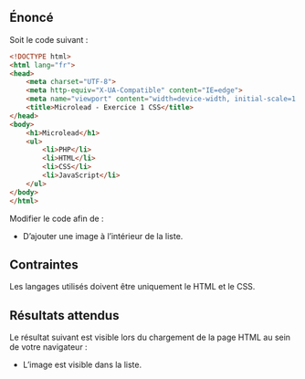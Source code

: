 ## Énoncé

Soit le code suivant : 

```html
<!DOCTYPE html>
<html lang="fr">
<head>
    <meta charset="UTF-8">
    <meta http-equiv="X-UA-Compatible" content="IE=edge">
    <meta name="viewport" content="width=device-width, initial-scale=1.0">
    <title>Microlead - Exercice 1 CSS</title>
</head>
<body>
    <h1>Microlead</h1>
    <ul>
        <li>PHP</li>
        <li>HTML</li>
        <li>CSS</li>
        <li>JavaScript</li>
    </ul>
</body>
</html>
```

Modifier le code afin de :

- D’ajouter une image à l’intérieur de la liste.

## Contraintes

Les langages utilisés doivent être uniquement le HTML et le CSS.

## Résultats attendus

Le résultat suivant est visible lors du chargement de la page HTML au sein de votre navigateur :

- L’image est visible dans la liste.
